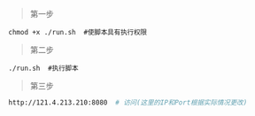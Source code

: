 > 第一步

```
chmod +x ./run.sh  #使脚本具有执行权限
```

> 第二步

```
./run.sh  #执行脚本
```

> 第三步

```bash
http://121.4.213.210:8080  # 访问(这里的IP和Port根据实际情况更改)
```
